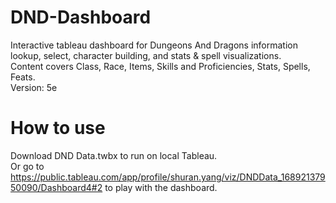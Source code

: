 # DND-Dashboard
Interactive tableau dashboard for Dungeons And Dragons information lookup, select, character building, and stats & spell visualizations.\
Content covers Class, Race, Items, Skills and Proficiencies, Stats, Spells, Feats.\
Version: 5e

# How to use
Download DND Data.twbx to run on local Tableau.\
Or go to https://public.tableau.com/app/profile/shuran.yang/viz/DNDData_16892137950090/Dashboard4#2 to play with the dashboard.
